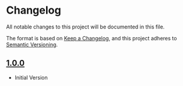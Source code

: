 # Changelog
All notable changes to this project will be documented in this file.

The format is based on [Keep a Changelog](https://keepachangelog.com/en/1.0.0/),
and this project adheres to [Semantic Versioning](https://semver.org/spec/v2.0.0.html).

## [1.0.0]
- Initial Version

[1.0.0]: https://github.com/tenable/integrations-ibmsc/compare/7ccb34be61aeb3977341c77e6c22d1d5cd08089d...1.0.0